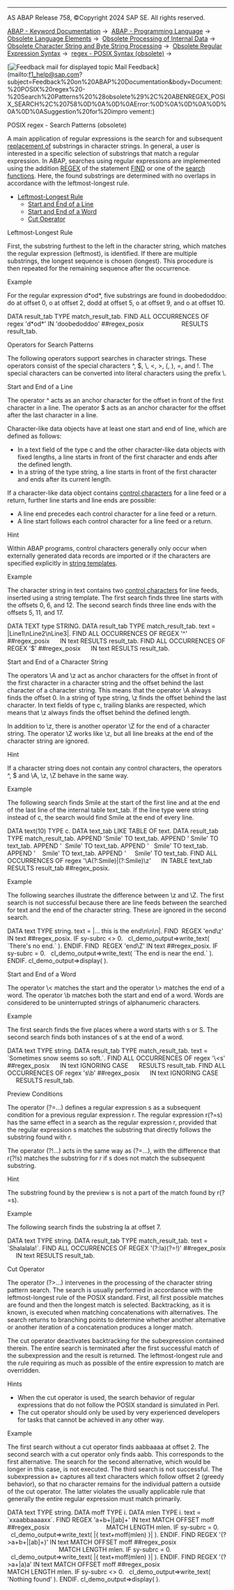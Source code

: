   

* * *

AS ABAP Release 758, ©Copyright 2024 SAP SE. All rights reserved.

[ABAP - Keyword Documentation](javascript:call_link\('abenabap.htm'\)) →  [ABAP - Programming Language](javascript:call_link\('abenabap_reference.htm'\)) →  [Obsolete Language Elements](javascript:call_link\('abenabap_obsolete.htm'\)) →  [Obsolete Processing of Internal Data](javascript:call_link\('abendata_internal_obsolete.htm'\)) →  [Obsolete Character String and Byte String Processing](javascript:call_link\('abencharacter_string_obsolete.htm'\)) →  [Obsolete Regular Expression Syntax](javascript:call_link\('abenregular_expressions_obsolete.htm'\)) →  [regex - POSIX Syntax (obsolete)](javascript:call_link\('abenregex_posix_syntax.htm'\)) → 

 [![](Mail.gif?object=Mail.gif "Feedback mail for displayed topic") Mail Feedback](mailto:f1_help@sap.com?subject=Feedback%20on%20ABAP%20Documentation&body=Document:%20POSIX%20regex%20-%20Search%20Patterns%20%28obsolete%29%2C%20ABENREGEX_POSIX_SEARCH%2C%20758%0D%0A%0D%0AError:%0D%0A%0D%0A%0D%0A%0D%0ASuggestion%20for%20impro
vement:)

POSIX regex - Search Patterns (obsolete)

A main application of regular expressions is the search for and subsequent [replacement of](javascript:call_link\('abenregex_posix_replace.htm'\)) substrings in character strings. In general, a user is interested in a specific selection of substrings that match a regular expression. In ABAP, searches using regular expressions are implemented using the addition [REGEX](javascript:call_link\('abapfind_pattern.htm'\)) of the statement [FIND](javascript:call_link\('abapfind.htm'\)) or one of the [search functions](javascript:call_link\('abensearch_function_glosry.htm'\) "Glossary Entry"). Here, the found substrings are determined with no overlaps in accordance with the leftmost-longest rule.

-   [Leftmost-Longest Rule](#abenregex-posix-search-1-------operators-for-search-patterns---@ITOC@@ABENREGEX_POSIX_SEARCH_2)
    -   [Start and End of a Line](#abenregex-posix-search-3-----------start-and-end-of-a-character-string---@ITOC@@ABENREGEX_POSIX_SEARCH_4)
    -   [Start and End of a Word](#abenregex-posix-search-5-----------preview-conditions---@ITOC@@ABENREGEX_POSIX_SEARCH_6)
    -   [Cut Operator](#@@ITOC@@ABENREGEX_POSIX_SEARCH_7)

Leftmost-Longest Rule   

First, the substring furthest to the left in the character string, which matches the regular expression (leftmost), is identified. If there are multiple substrings, the longest sequence is chosen (longest). This procedure is then repeated for the remaining sequence after the occurrence.

Example

For the regular expression d\*od\*, five substrings are found in doobedoddoo: do at offset 0, o at offset 2, dodd at offset 5, o at offset 9, and o at offset 10.

DATA result\_tab TYPE match\_result\_tab.
FIND ALL OCCURRENCES OF regex 'd\*od\*' IN 'doobedoddoo' ##regex\_posix
                     RESULTS result\_tab.

Operators for Search Patterns   

The following operators support searches in character strings. These operators consist of the special characters ^, $, \\, <, \>, (, ), \=, and !. The special characters can be converted into literal characters using the prefix \\.

Start and End of a Line   

The operator ^ acts as an anchor character for the offset in front of the first character in a line. The operator $ acts as an anchor character for the offset after the last character in a line.

Character-like data objects have at least one start and end of line, which are defined as follows:

-   In a text field of the type c and the other character-like data objects with fixed lengths, a line starts in front of the first character and ends after the defined length.
-   In a string of the type string, a line starts in front of the first character and ends after its current length.

If a character-like data object contains [control characters](javascript:call_link\('abencontrol_character_glosry.htm'\) "Glossary Entry") for a line feed or a return, further line starts and line ends are possible:

-   A line end precedes each control character for a line feed or a return.
-   A line start follows each control character for a line feed or a return.

Hint

Within ABAP programs, control characters generally only occur when externally generated data records are imported or if the characters are specified explicitly in [string templates](javascript:call_link\('abenstring_template_glosry.htm'\) "Glossary Entry").

Example

The character string in text contains two [control characters](javascript:call_link\('abenstring_templates_separators.htm'\)) for line feeds, inserted using a string template. The first search finds three line starts with the offsets 0, 6, and 12. The second search finds three line ends with the offsets 5, 11, and 17.

DATA TEXT type STRING.
DATA result\_tab TYPE match\_result\_tab.
text = |Line1\\nLine2\\nLine3|.
FIND ALL OCCURRENCES OF REGEX '^' ##regex\_posix
     IN text RESULTS result\_tab.
FIND ALL OCCURRENCES OF REGEX '$' ##regex\_posix
     IN text RESULTS result\_tab.

Start and End of a Character String   

The operators \\A and \\z act as anchor characters for the offset in front of the first character in a character string and the offset behind the last character of a character string. This means that the operator \\A always finds the offset 0. In a string of type string, \\z finds the offset behind the last character. In text fields of type c, trailing blanks are respected, which means that \\z always finds the offset behind the defined length.

In addition to \\z, there is another operator \\Z for the end of a character string. The operator \\Z works like \\z, but all line breaks at the end of the character string are ignored.

Hint

If a character string does not contain any control characters, the operators ^, $ and \\A, \\z, \\Z behave in the same way.

Example

The following search finds Smile at the start of the first line and at the end of the last line of the internal table text\_tab. If the line type were string instead of c, the search would find Smile at the end of every line.

DATA text(10) TYPE c.
DATA text\_tab LIKE TABLE OF text.
DATA result\_tab TYPE match\_result\_tab.
APPEND 'Smile' TO text\_tab.
APPEND ' Smile' TO text\_tab.
APPEND '  Smile' TO text\_tab.
APPEND '   Smile' TO text\_tab.
APPEND '    Smile' TO text\_tab.
APPEND '     Smile' TO text\_tab.
FIND ALL OCCURRENCES OF regex '\\A(?:Smile)|(?:Smile)\\z'
     IN TABLE text\_tab RESULTS result\_tab ##regex\_posix.

Example

The following searches illustrate the difference between \\z and \\Z. The first search is not successful because there are line feeds between the searched for text and the end of the character string. These are ignored in the second search.

DATA text TYPE string.
text = |... this is the end\\n\\n\\n|.
FIND  REGEX 'end\\z' IN text ##regex\_posix.
IF sy-subrc <> 0.
  cl\_demo\_output=>write\_text( \`There's no end.\` ).
ENDIF.
FIND  REGEX 'end\\Z' IN text ##regex\_posix.
IF sy-subrc = 0.
  cl\_demo\_output=>write\_text( \`The end is near the end.\` ).
ENDIF.
cl\_demo\_output=>display( ).

Start and End of a Word   

The operator \\< matches the start and the operator \\> matches the end of a word. The operator \\b matches both the start and end of a word. Words are considered to be uninterrupted strings of alphanumeric characters.

Example

The first search finds the five places where a word starts with s or S. The second search finds both instances of s at the end of a word.

DATA text TYPE string.
DATA result\_tab TYPE match\_result\_tab.
text = \`Sometimes snow seems so soft.\`.
FIND ALL OCCURRENCES OF regex '\\<s' ##regex\_posix
     IN text IGNORING CASE
     RESULTS result\_tab.
FIND ALL OCCURRENCES OF regex 's\\b' ##regex\_posix
     IN text IGNORING CASE
     RESULTS result\_tab.

Preview Conditions   

The operator (?=...) defines a regular expression s as a subsequent condition for a previous regular expression r. The regular expression r(?=s) has the same effect in a search as the regular expression r, provided that the regular expression s matches the substring that directly follows the substring found with r.

The operator (?!...) acts in the same way as (?=...), with the difference that r(?!s) matches the substring for r if s does not match the subsequent substring.

Hint

The substring found by the preview s is not a part of the match found by r(?=s).

Example

The following search finds the substring la at offset 7.

DATA text TYPE string.
DATA result\_tab TYPE match\_result\_tab.
text = \`Shalalala!\`.
FIND ALL OCCURRENCES OF REGEX '(?:la)(?=!)' ##regex\_posix
     IN text RESULTS result\_tab.

Cut Operator   

The operator (?>...) intervenes in the processing of the character string pattern search. The search is usually performed in accordance with the leftmost-longest rule of the POSIX standard. First, all first possible matches are found and then the longest match is selected. Backtracking, as it is known, is executed when matching concatenations with alternatives. The search returns to branching points to determine whether another alternative or another iteration of a concatenation produces a longer match.

The cut operator deactivates backtracking for the subexpression contained therein. The entire search is terminated after the first successful match of the subexpression and the result is returned. The leftmost-longest rule and the rule requiring as much as possible of the entire expression to match are overridden.

Hints

-   When the cut operator is used, the search behavior of regular expressions that do not follow the POSIX standard is simulated in Perl.
-   The cut operator should only be used by very experienced developers for tasks that cannot be achieved in any other way.

Example

The first search without a cut operator finds aabbaaaa at offset 2. The second search with a cut operator only finds aabb. This corresponds to the first alternative. The search for the second alternative, which would be longer in this case, is not executed. The third search is not successful. The subexpression a+ captures all text characters which follow offset 2 (greedy behavior), so that no character remains for the individual pattern a outside of the cut operator. The latter violates the usually applicable rule that generally the entire regular expression must match primarily.

DATA text TYPE string.
DATA moff TYPE i.
DATA mlen TYPE i.
text = \`xxaabbaaaaxx\`.
FIND REGEX 'a+b+|\[ab\]+' IN text MATCH OFFSET moff ##regex\_posix
                                MATCH LENGTH mlen.
IF sy-subrc = 0.
  cl\_demo\_output=>write\_text( |{ text+moff(mlen) }| ).
ENDIF.
FIND REGEX '(?>a+b+|\[ab\]+)' IN text MATCH OFFSET moff ##regex\_posix
                                    MATCH LENGTH mlen.
IF sy-subrc = 0.
  cl\_demo\_output=>write\_text( |{ text+moff(mlen) }| ).
ENDIF.
FIND REGEX '(?>a+|a)a' IN text MATCH OFFSET moff ##regex\_posix
                               MATCH LENGTH mlen.
IF sy-subrc <> 0.
  cl\_demo\_output=>write\_text( 'Nothing found' ).
ENDIF.
cl\_demo\_output=>display( ).